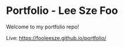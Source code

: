 # Portfolio - Lee Sze Foo

Welcome to my portfolio repo!

Live: https://fooleesze.github.io/portfolio/
